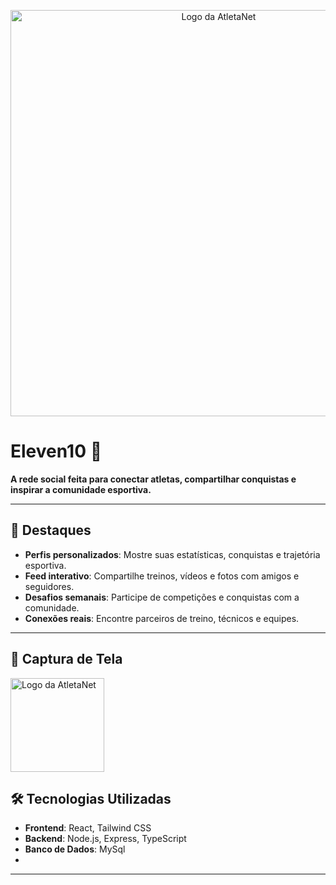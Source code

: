 <p align="center">
  <img src="https://i.postimg.cc/KvdDtd5d/image.png" alt="Logo da AtletaNet" width="650" />
</p>

# Eleven10 🏅

**A rede social feita para conectar atletas, compartilhar conquistas e inspirar a comunidade esportiva.**

---

## 🌟 Destaques

- **Perfis personalizados**: Mostre suas estatísticas, conquistas e trajetória esportiva.
- **Feed interativo**: Compartilhe treinos, vídeos e fotos com amigos e seguidores.
- **Desafios semanais**: Participe de competições e conquistas com a comunidade.
- **Conexões reais**: Encontre parceiros de treino, técnicos e equipes.

---

## 📸 Captura de Tela

  <img src="https://i.postimg.cc/fbWCbYCL/Black.png](https://i.postimg.cc/KvdDtd5d/image.png" alt="Logo da AtletaNet" width="150" />

## 🛠️ Tecnologias Utilizadas

- **Frontend**: React, Tailwind CSS
- **Backend**: Node.js, Express, TypeScript
- **Banco de Dados**: MySql
- 
---

